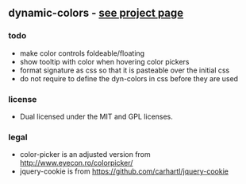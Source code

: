 ## dynamic-colors - [see project page](http://tombrus.github.com/dynamic-colors/)

### todo
  - make color controls foldeable/floating
  - show tooltip with color when hovering color pickers
  - format signature as css so that it is pasteable over the initial css
  - do not require to define the dyn-colors in css before they are used

### license
   - Dual licensed under the MIT and GPL licenses.

### legal
   - color-picker is an adjusted version from http://www.eyecon.ro/colorpicker/
   - jquery-cookie is from https://github.com/carhartl/jquery-cookie
